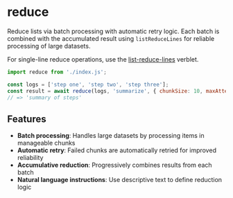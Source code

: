 # reduce

Reduce lists via batch processing with automatic retry logic. Each batch is combined with the accumulated result using `listReduceLines` for reliable processing of large datasets.

For single-line reduce operations, use the [list-reduce-lines](../../verblets/list-reduce-lines) verblet.

```javascript
import reduce from './index.js';

const logs = ['step one', 'step two', 'step three'];
const result = await reduce(logs, 'summarize', { chunkSize: 10, maxAttempts: 2 });
// => 'summary of steps'
```

## Features

- **Batch processing**: Handles large datasets by processing items in manageable chunks
- **Automatic retry**: Failed chunks are automatically retried for improved reliability
- **Accumulative reduction**: Progressively combines results from each batch
- **Natural language instructions**: Use descriptive text to define reduction logic
